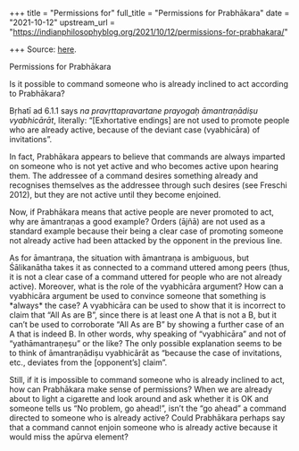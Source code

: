 +++
title = "Permissions for"
full_title = "Permissions for Prabhākara"
date = "2021-10-12"
upstream_url = "https://indianphilosophyblog.org/2021/10/12/permissions-for-prabhakara/"

+++
Source: [here](https://indianphilosophyblog.org/2021/10/12/permissions-for-prabhakara/).

Permissions for Prabhākara

Is it possible to command someone who is already inclined to act
according to Prabhākara?

Bṛhatī ad 6.1.1 says *na pravṛttapravartane prayogaḥ āmantraṇādiṣu
vyabhicārāt*, literally: “\[Exhortative endings\] are not used to
promote people who are already active, because of the deviant case
(vyabhicāra) of invitations”.

In fact, Prabhākara appears to believe that commands are always imparted
on someone who is not yet active and who becomes active upon hearing
them. The addressee of a command desires something already and
recognises themselves as the addressee through such desires (see Freschi
2012), but they are not active until they become enjoined.

Now, if Prabhākara means that active people are never promoted to act,
why are āmantraṇas a good example? Orders (ājñā) are not used as a
standard example because their being a clear case of promoting someone
not already active had been attacked by the opponent in the previous
line.

As for āmantraṇa, the situation with āmantraṇa is ambiguous, but
Śālikanātha takes it as connected to a command uttered among peers
(thus, it is not a clear case of a command uttered for people who are
not already active). Moreover, what is the role of the vyabhicāra
argument? How can a vyabhicāra argument be used to convince someone that
something is \*always\* the case? A vyabhicāra can be used to show that
it is incorrect to claim that “All As are B”, since there is at least
one A that is not a B, but it can’t be used to corroborate “All As are
B” by showing a further case of an A that is indeed B. In other words,
why speaking of “vyabhicāra” and not of “yathāmantraṇeṣu” or the like?
The only possible explanation seems to be to think of āmantraṇādiṣu
vyabhicārāt as “because the case of invitations, etc., deviates from the
\[opponent’s\] claim”. 

Still, if it is impossible to command someone who is already inclined to
act, how can Prabhākara make sense of permissions? When we are already
about to light a cigarette and look around and ask whether it is OK and
someone tells us “No problem, go ahead!”, isn’t the “go ahead” a command
directed to someone who is already active? Could Prabhākara perhaps say
that a command cannot enjoin someone who is already active because it
would miss the apūrva element?
